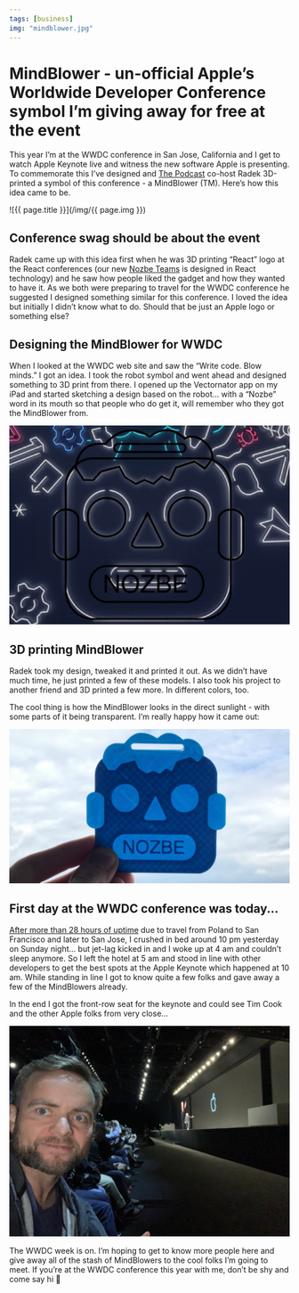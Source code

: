 ```yaml
---
tags: [business]
img: "mindblower.jpg"
---
```


# MindBlower - un-official Apple’s Worldwide Developer Conference symbol I’m giving away for free at the event

This year I’m at the WWDC conference in San Jose, California and I get to watch Apple Keynote live and witness the new software Apple is presenting. To commemorate this I’ve designed and [The Podcast](/podcast) co-host Radek 3D-printed a symbol of this conference - a MindBlower (TM). Here’s how this idea came to be.

<!--More-->

![{{ page.title }}](/img/{{ page.img }})

## Conference swag should be about the event

Radek came up with this idea first when he was 3D printing “React” logo at the React conferences (our new [Nozbe Teams](https://nozbe.com/) is designed in React technology) and he saw how people liked the gadget and how they wanted to have it. As we both were preparing to travel for the WWDC conference he suggested I designed something similar for this conference. I loved the idea but initially I didn’t know what to do. Should that be just an Apple logo or something else?

## Designing the MindBlower for WWDC

When I looked at the WWDC web site and saw the “Write code. Blow minds.” I got an idea. I took the robot symbol and went ahead and designed something to 3D print from there. I opened up the Vectornator app on my iPad and started sketching a design based on the robot... with a “Nozbe” word in its mouth so that people who do get it, will remember who they got the MindBlower from.

![MindBlower - un-official Apple’s Worldwide Developer Conference symbol I’m giving away for free at the event 2](/img/mindblower-2.jpg)

## 3D printing MindBlower

Radek took my design, tweaked it and printed it out. As we didn’t have much time, he just printed a few of these models. I also took his project to another friend and 3D printed a few more. In different colors, too.

The cool thing is how the MindBlower looks in the direct sunlight - with some parts of it being transparent. I’m really happy how it came out:

![MindBlower - un-official Apple’s Worldwide Developer Conference symbol I’m giving away for free at the event 3](/img/mindblower-3.jpg)

## First day at the WWDC conference was today...

[After more than 28 hours of uptime](https://www.instagram.com/p/ByO-HhSnt_0/?igshid=1uqkgnknd590s) due to travel from Poland to San Francisco and later to San Jose, I crushed in bed around 10 pm yesterday on Sunday night... but jet-lag kicked in and I woke up at 4 am and couldn’t sleep anymore. So I left the hotel at 5 am and stood in line with other developers to get the best spots at the Apple Keynote which happened at 10 am. While standing in line I got to know quite a few folks and gave away a few of the MindBlowers already.

In the end I got the front-row seat for the keynote and could see Tim Cook and the other Apple folks from very close...

![MindBlower - un-official Apple’s Worldwide Developer Conference symbol I’m giving away for free at the event 4](/img/mindblower-4.jpg)

The WWDC week is on. I’m hoping to get to know more people here and give away all of the stash of MindBlowers to the cool folks I’m going to meet. If you’re at the WWDC conference this year with me, don’t be shy and come say hi 👋 

[n]: https://nozbe.com/?a=mike
[p]: https://thepodcast.fm/